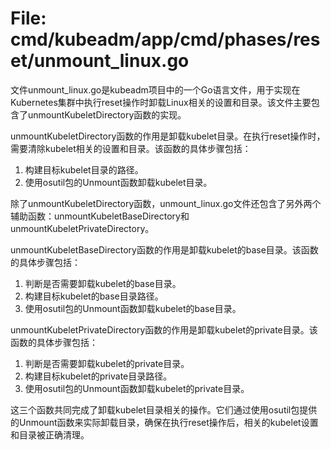 # File: cmd/kubeadm/app/cmd/phases/reset/unmount_linux.go

文件unmount_linux.go是kubeadm项目中的一个Go语言文件，用于实现在Kubernetes集群中执行reset操作时卸载Linux相关的设置和目录。该文件主要包含了unmountKubeletDirectory函数的实现。

unmountKubeletDirectory函数的作用是卸载kubelet目录。在执行reset操作时，需要清除kubelet相关的设置和目录。该函数的具体步骤包括：
1. 构建目标kubelet目录的路径。
2. 使用osutil包的Unmount函数卸载kubelet目录。

除了unmountKubeletDirectory函数，unmount_linux.go文件还包含了另外两个辅助函数：unmountKubeletBaseDirectory和unmountKubeletPrivateDirectory。

unmountKubeletBaseDirectory函数的作用是卸载kubelet的base目录。该函数的具体步骤包括：
1. 判断是否需要卸载kubelet的base目录。
2. 构建目标kubelet的base目录路径。
3. 使用osutil包的Unmount函数卸载kubelet的base目录。

unmountKubeletPrivateDirectory函数的作用是卸载kubelet的private目录。该函数的具体步骤包括：
1. 判断是否需要卸载kubelet的private目录。
2. 构建目标kubelet的private目录路径。
3. 使用osutil包的Unmount函数卸载kubelet的private目录。

这三个函数共同完成了卸载kubelet目录相关的操作。它们通过使用osutil包提供的Unmount函数来实际卸载目录，确保在执行reset操作后，相关的kubelet设置和目录被正确清理。

